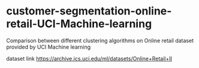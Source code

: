 # customer-segmentation-online-retail-UCI-Machine-learning
Comparison between different clustering algorithms on Online retail dataset provided by UCI Machine learning


dataset link https://archive.ics.uci.edu/ml/datasets/Online+Retail+II
